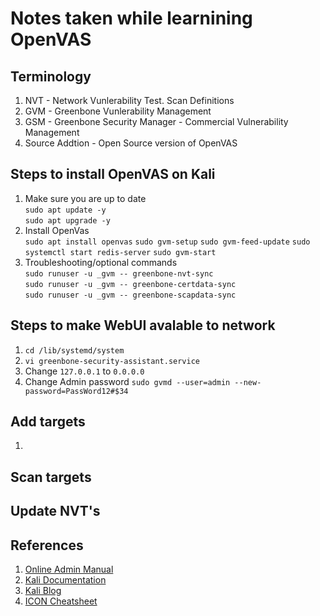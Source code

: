 # Notes taken while learnining OpenVAS

## Terminology

1. NVT - Network Vunlerability Test. Scan Definitions
2. GVM - Greenbone Vunlerability Management
3. GSM - Greenbone Security Manager - Commercial Vulnerability Management
4. Source Addtion - Open Source version of OpenVAS


## Steps to install OpenVAS on Kali

1. Make sure you are up to date  
    `sudo apt update -y`  
    `sudo apt upgrade -y`  
2. Install OpenVas  
    `sudo apt install openvas`
    `sudo gvm-setup`
    `sudo gvm-feed-update`
    `sudo systemctl start redis-server`
    `sudo gvm-start`
3. Troubleshooting/optional commands  
    `sudo runuser -u _gvm -- greenbone-nvt-sync`  
    `sudo runuser -u _gvm -- greenbone-certdata-sync`  
    `sudo runuser -u _gvm -- greenbone-scapdata-sync`  

## Steps to make WebUI avalable to network

1. `cd /lib/systemd/system`  
2. `vi greenbone-security-assistant.service`  
3. Change `127.0.0.1` to `0.0.0.0`
4. Change Admin password `sudo gvmd --user=admin --new-password=PassWord12#$34`

## Add targets  

1. 

## Scan targets

## Update NVT's

## References

1. [Online Admin Manual](https://docs.greenbone.net/GSM-Manual/gos-6/en/introduction.html)
2. [Kali Documentation](https://tools.kali.org/vulnerability-analysis/openvas)  
3. [Kali Blog](https://www.kali.org/blog/configuring-and-tuning-openvas-in-kali-linux/)
4. [ICON Cheatsheet](./Icons-Job-Aid.pdf)